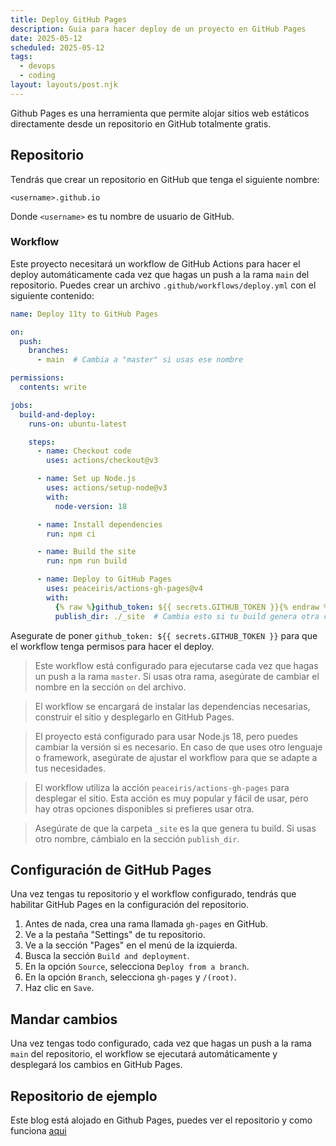 ```yaml
---
title: Deploy GitHub Pages
description: Guia para hacer deploy de un proyecto en GitHub Pages
date: 2025-05-12
scheduled: 2025-05-12
tags:
  - devops
  - coding
layout: layouts/post.njk
---
```


Github Pages es una herramienta que permite alojar sitios web estáticos directamente desde un repositorio en GitHub totalmente gratis.

## Repositorio

Tendrás que crear un repositorio en GitHub que tenga el siguiente nombre:

```
<username>.github.io
```

Donde `<username>` es tu nombre de usuario de GitHub.

### Workflow

Este proyecto necesitará un workflow de GitHub Actions para hacer el deploy automáticamente cada vez que hagas un push a la rama `main` del repositorio. Puedes crear un archivo `.github/workflows/deploy.yml` con el siguiente contenido:

```yaml
name: Deploy 11ty to GitHub Pages

on:
  push:
    branches:
      - main  # Cambia a "master" si usas ese nombre

permissions:
  contents: write

jobs:
  build-and-deploy:
    runs-on: ubuntu-latest

    steps:
      - name: Checkout code
        uses: actions/checkout@v3

      - name: Set up Node.js
        uses: actions/setup-node@v3
        with:
          node-version: 18

      - name: Install dependencies
        run: npm ci

      - name: Build the site
        run: npm run build

      - name: Deploy to GitHub Pages
        uses: peaceiris/actions-gh-pages@v4
        with:
          {% raw %}github_token: ${{ secrets.GITHUB_TOKEN }}{% endraw %}
          publish_dir: ./_site  # Cambia esto si tu build genera otra carpeta
```

Asegurate de poner `github_token: ${{ secrets.GITHUB_TOKEN }}` para que el workflow tenga permisos para hacer el deploy.

> Este workflow está configurado para ejecutarse cada vez que hagas un push a la rama `master`. Si usas otra rama, asegúrate de cambiar el nombre en la sección `on` del archivo.

> El workflow se encargará de instalar las dependencias necesarias, construir el sitio y desplegarlo en GitHub Pages.

> El proyecto está configurado para usar Node.js 18, pero puedes cambiar la versión si es necesario. En caso de que uses otro lenguaje o framework, asegúrate de ajustar el workflow para que se adapte a tus necesidades.

> El workflow utiliza la acción `peaceiris/actions-gh-pages` para desplegar el sitio. Esta acción es muy popular y fácil de usar, pero hay otras opciones disponibles si prefieres usar otra.

> Asegúrate de que la carpeta `_site` es la que genera tu build. Si usas otro nombre, cámbialo en la sección `publish_dir`.

## Configuración de GitHub Pages

Una vez tengas tu repositorio y el workflow configurado, tendrás que habilitar GitHub Pages en la configuración del repositorio.
1. Antes de nada, crea una rama llamada `gh-pages` en GitHub.
2. Ve a la pestaña "Settings" de tu repositorio.
3. Ve a la sección "Pages" en el menú de la izquierda.
4. Busca la sección `Build and deployment`.
5. En la opción `Source`, selecciona `Deploy from a branch`.
6. En la opción `Branch`, selecciona `gh-pages` y `/(root)`.
7. Haz clic en `Save`.

## Mandar cambios

Una vez tengas todo configurado, cada vez que hagas un push a la rama `main` del repositorio, el workflow se ejecutará automáticamente y desplegará los cambios en GitHub Pages.

## Repositorio de ejemplo

Este blog está alojado en Github Pages, puedes ver el repositorio y como funciona [aqui](https://github.com/datadiego/datadiego.github.io)